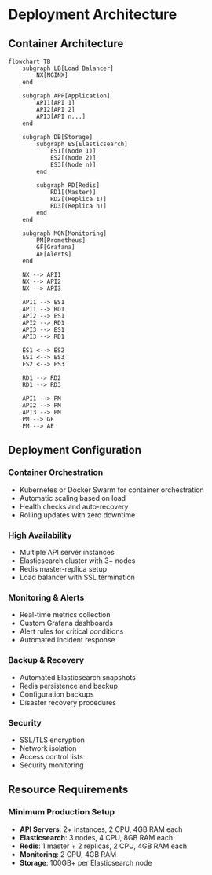 # Deployment Architecture

## Container Architecture

```mermaid
flowchart TB
	subgraph LB[Load Balancer]
		NX[NGINX]
	end

	subgraph APP[Application]
		API1[API 1]
		API2[API 2]
		API3[API n...]
	end

	subgraph DB[Storage]
		subgraph ES[Elasticsearch]
			ES1[(Node 1)]
			ES2[(Node 2)]
			ES3[(Node n)]
		end
		
		subgraph RD[Redis]
			RD1[(Master)]
			RD2[(Replica 1)]
			RD3[(Replica n)]
		end
	end

	subgraph MON[Monitoring]
		PM[Prometheus]
		GF[Grafana]
		AE[Alerts]
	end

	NX --> API1
	NX --> API2
	NX --> API3

	API1 --> ES1
	API1 --> RD1
	API2 --> ES1
	API2 --> RD1
	API3 --> ES1
	API3 --> RD1

	ES1 <--> ES2
	ES1 <--> ES3
	ES2 <--> ES3

	RD1 --> RD2
	RD1 --> RD3

	API1 --> PM
	API2 --> PM
	API3 --> PM
	PM --> GF
	PM --> AE
```

## Deployment Configuration

### Container Orchestration
- Kubernetes or Docker Swarm for container orchestration
- Automatic scaling based on load
- Health checks and auto-recovery
- Rolling updates with zero downtime

### High Availability
- Multiple API server instances
- Elasticsearch cluster with 3+ nodes
- Redis master-replica setup
- Load balancer with SSL termination

### Monitoring & Alerts
- Real-time metrics collection
- Custom Grafana dashboards
- Alert rules for critical conditions
- Automated incident response

### Backup & Recovery
- Automated Elasticsearch snapshots
- Redis persistence and backup
- Configuration backups
- Disaster recovery procedures

### Security
- SSL/TLS encryption
- Network isolation
- Access control lists
- Security monitoring

## Resource Requirements

### Minimum Production Setup
- **API Servers**: 2+ instances, 2 CPU, 4GB RAM each
- **Elasticsearch**: 3 nodes, 4 CPU, 8GB RAM each
- **Redis**: 1 master + 2 replicas, 2 CPU, 4GB RAM each
- **Monitoring**: 2 CPU, 4GB RAM
- **Storage**: 100GB+ per Elasticsearch node